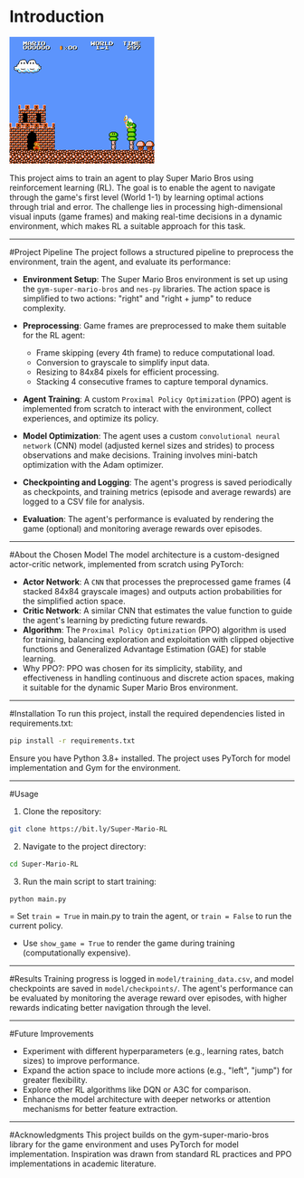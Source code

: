 # Introduction

![mario](mario.png)

This project aims to train an agent to play Super Mario Bros using reinforcement learning (RL). The goal is to enable the agent to navigate through the game's first level (World 1-1) by learning optimal actions through trial and error. The challenge lies in processing high-dimensional visual inputs (game frames) and making real-time decisions in a dynamic environment, which makes RL a suitable approach for this task.

---

#Project Pipeline
The project follows a structured pipeline to preprocess the environment, train the agent, and evaluate its performance:

- **Environment Setup**: The Super Mario Bros environment is set up using the `gym-super-mario-bros` and `nes-py` libraries. The action space is simplified to two actions: "right" and "right + jump" to reduce complexity.
- **Preprocessing**: Game frames are preprocessed to make them suitable for the RL agent:
  - Frame skipping (every 4th frame) to reduce computational load.
  - Conversion to grayscale to simplify input data.
  - Resizing to 84x84 pixels for efficient processing.
  - Stacking 4 consecutive frames to capture temporal dynamics.


- **Agent Training**: A custom `Proximal Policy Optimization` (PPO) agent is implemented from scratch to interact with the environment, collect experiences, and optimize its policy.
- **Model Optimization**: The agent uses a custom `convolutional neural network` (CNN) model (adjusted kernel sizes and strides) to process observations and make decisions. Training involves mini-batch optimization with the Adam optimizer.
- **Checkpointing and Logging**: The agent's progress is saved periodically as checkpoints, and training metrics (episode and average rewards) are logged to a CSV file for analysis.
- **Evaluation**: The agent's performance is evaluated by rendering the game (optional) and monitoring average rewards over episodes.

---

#About the Chosen Model
The model architecture is a custom-designed actor-critic network, implemented from scratch using PyTorch:

- **Actor Network**: A `CNN` that processes the preprocessed game frames (4 stacked 84x84 grayscale images) and outputs action probabilities for the simplified action space.
- **Critic Network**: A similar CNN that estimates the value function to guide the agent's learning by predicting future rewards.
- **Algorithm**: The `Proximal Policy Optimization` (PPO) algorithm is used for training, balancing exploration and exploitation with clipped objective functions and Generalized Advantage Estimation (GAE) for stable learning.
- Why PPO?: PPO was chosen for its simplicity, stability, and effectiveness in handling continuous and discrete action spaces, making it suitable for the dynamic Super Mario Bros environment.

---

#Installation
To run this project, install the required dependencies listed in requirements.txt:
```bash
pip install -r requirements.txt
```

Ensure you have Python 3.8+ installed. The project uses PyTorch for model implementation and Gym for the environment.

---

#Usage

1. Clone the repository: 
```bash
git clone https://bit.ly/Super-Mario-RL
```

2. Navigate to the project directory:

```bash
cd Super-Mario-RL
```

3. Run the main script to start training:
```bash
python main.py
```
= Set `train = True` in main.py to train the agent, or `train = False` to run the current policy.
- Use `show_game = True` to render the game during training (computationally expensive).

---

#Results
Training progress is logged in `model/training_data.csv`, and model checkpoints are saved in `model/checkpoints/`. The agent's performance can be evaluated by monitoring the average reward over episodes, with higher rewards indicating better navigation through the level.

---

#Future Improvements
- Experiment with different hyperparameters (e.g., learning rates, batch sizes) to improve performance.
- Expand the action space to include more actions (e.g., "left", "jump") for greater flexibility.
- Explore other RL algorithms like DQN or A3C for comparison.
- Enhance the model architecture with deeper networks or attention mechanisms for better feature extraction.

---

#Acknowledgments
This project builds on the gym-super-mario-bros library for the game environment and uses PyTorch for model implementation. Inspiration was drawn from standard RL practices and PPO implementations in academic literature.
